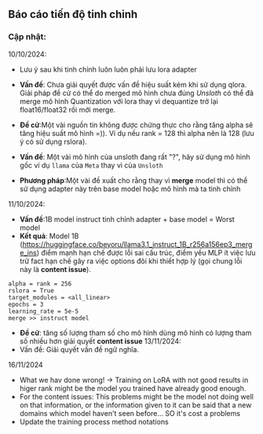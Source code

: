 ## Báo cáo tiến độ tinh chỉnh

### Cập nhật:

10/10/2024:

- Lưu ý sau khi tinh chỉnh luôn luôn phải lưu lora adapter
- **Vấn đề**: Chưa giải quyết được vấn đề hiệu suất kém khi sử dụng qlora. Giải pháp đề cử có thể do merged mô hình chưa đúng _Unsloth_ có thể đã merge mô hình Quantization với lora thay vì dequantize trở lại float16/float32 rồi mới merge.
- **Đề cử**:Một vài nguồn tin không được chứng thực cho rằng tăng alpha sẽ tăng hiệu suất mô hình =)). Ví dụ nếu rank = 128 thì alpha nên là 128 (lưu ý có sử dụng rslora).
- **Vấn đề**: Một vài mô hình của unsloth đang rất "?", hãy sử dụng mô hình gốc ví dụ `llama` của `Meta` thay vì của `Unsloth`

- **Phương pháp**:Một vài đề xuất cho rằng thay vì **merge** model thì có thể sử dụng adapter này trên base model hoặc mô hình mà ta tinh chỉnh

11/10/2024:

- **Vấn đề**:1B model instruct tinh chỉnh adapter + base model = Worst model
- **Kết quả**: Model 1B (https://huggingface.co/beyoru/llama3.1_instruct_1B_r256a156ep3_merge_ins) điểm mạnh hạn chế được lỗi sai cấu trúc, điểm yếu MLP ít việc lưu trữ fact hạn chế gây ra việc options đôi khi thiết hợp lý (gọi chung lỗi này là **content issue**).

```
alpha = rank = 256
rslora = True
target_modules = <all_linear>
epochs = 3
learning_rate = 5e-5
merge >> instruct model
```

- **Đề cử**: tăng số lượng tham số cho mô hình dùng mô hình có lượng tham số nhiều hơn giải quyết **content issue**
  13/11/2024:
- Vấn đề: Giải quyết vấn đề ngữ nghĩa.

16/11/2024

- What we hav done wrong!
  -> Training on LoRA with not good results in higer rank might be the model you trained have already good enough.
- For the content issues: This problems might be the model not doing well on that information, or the information given to it can be said that a new domains which model haven't seen before... SO it's cost a problems
- Update the training process method notations
